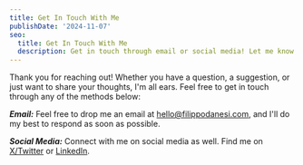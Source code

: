 ```yaml
---
title: Get In Touch With Me
publishDate: '2024-11-07'
seo:
  title: Get In Touch With Me
  description: Get in touch through email or social media! Let me know how I can help.
---
```


Thank you for reaching out! Whether you have a question, a suggestion, or just want to share your thoughts, I'm all ears. Feel free to get in touch through any of the methods below:

**_Email:_**
Feel free to drop me an email at [hello@filippodanesi.com](mailto:hello@filippodanesi.com), and I'll do my best to respond as soon as possible.

**_Social Media:_**
Connect with me on social media as well. Find me on [X/Twitter](https://x.com/filippodanesi) or [LinkedIn](https://www.linkedin.com/in/filippodanesi/).
